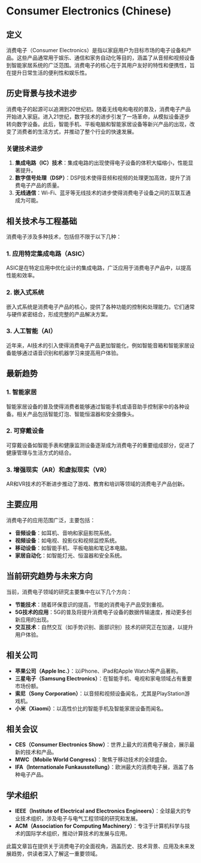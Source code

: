 # Consumer Electronics (Chinese)

## 定义

消费电子（Consumer Electronics）是指以家庭用户为目标市场的电子设备和产品。这些产品通常用于娱乐、通信和家务自动化等目的，涵盖了从音频和视频设备到智能家居系统的广泛范围。消费电子的核心在于其用户友好的特性和便携性，旨在提升日常生活的便利性和娱乐性。

## 历史背景与技术进步

消费电子的起源可以追溯到20世纪初。随着无线电和电视的普及，消费电子产品开始进入家庭。进入21世纪，数字技术的进步引发了一场革命，从模拟设备逐步转向数字设备。此后，智能手机、平板电脑和智能家居设备等新兴产品的出现，改变了消费者的生活方式，并推动了整个行业的快速发展。

### 关键技术进步

1. **集成电路（IC）技术**：集成电路的出现使得电子设备的体积大幅缩小，性能显著提升。
2. **数字信号处理（DSP）**：DSP技术使得音频和视频的处理更加高效，提升了消费电子产品的质量。
3. **无线通信**：Wi-Fi、蓝牙等无线技术的进步使得消费电子设备之间的互联互通成为可能。

## 相关技术与工程基础

消费电子涉及多种技术，包括但不限于以下几种：

### 1. 应用特定集成电路（ASIC）

ASIC是在特定应用中优化设计的集成电路，广泛应用于消费电子产品中，以提高性能和效率。

### 2. 嵌入式系统

嵌入式系统是消费电子产品的核心，提供了各种功能的控制和处理能力。它们通常与硬件紧密结合，形成完整的产品解决方案。

### 3. 人工智能（AI）

近年来，AI技术的引入使得消费电子产品更加智能化，例如智能音箱和智能家居设备能够通过语音识别和机器学习来提高用户体验。

## 最新趋势

### 1. 智能家居

智能家居设备的普及使得消费者能够通过智能手机或语音助手控制家中的各种设备。相关产品包括智能灯泡、智能恒温器和安全摄像头。

### 2. 可穿戴设备

可穿戴设备如智能手表和健康监测设备逐渐成为消费电子的重要组成部分，促进了健康管理与生活方式的结合。

### 3. 增强现实（AR）和虚拟现实（VR）

AR和VR技术的不断进步推动了游戏、教育和培训等领域的消费电子产品创新。

## 主要应用

消费电子的应用范围广泛，主要包括：

- **音频设备**：如耳机、音响和家庭影院系统。
- **视频设备**：如电视、投影仪和视频监控系统。
- **移动设备**：如智能手机、平板电脑和笔记本电脑。
- **家居自动化**：如智能灯光、恒温器和安全系统。

## 当前研究趋势与未来方向

当前，消费电子领域的研究主要集中在以下几个方向：

- **节能技术**：随着环保意识的提高，节能的消费电子产品受到重视。
- **5G技术的应用**：5G的普及将提升消费电子设备的数据传输速度，推动更多创新应用的出现。
- **交互技术**：自然交互（如手势识别、面部识别）技术的研究正在加速，以提升用户体验。

## 相关公司

- **苹果公司（Apple Inc.）**：以iPhone、iPad和Apple Watch等产品著称。
- **三星电子（Samsung Electronics）**：在智能手机、电视和家电领域占有重要市场份额。
- **索尼（Sony Corporation）**：以音频和视频设备闻名，尤其是PlayStation游戏机。
- **小米（Xiaomi）**：以高性价比的智能手机及智能家居设备而闻名。

## 相关会议

- **CES（Consumer Electronics Show）**：世界上最大的消费电子展会，展示最新的技术和产品。
- **MWC（Mobile World Congress）**：聚焦于移动技术的全球盛会。
- **IFA（Internationale Funkausstellung）**：欧洲最大的消费电子展，涵盖了各种电子产品。

## 学术组织

- **IEEE（Institute of Electrical and Electronics Engineers）**：全球最大的专业技术组织，涉及电子与电气工程领域的研究和发展。
- **ACM（Association for Computing Machinery）**：专注于计算机科学与技术的国际学术组织，推动计算技术的发展与应用。

此篇文章旨在提供关于消费电子的全面视角，涵盖历史、技术背景、应用及未来发展趋势，供读者深入了解这一重要领域。